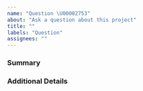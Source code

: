 ```yaml
---
name: "Question \U00002753"
about: "Ask a question about this project"
title: ""
labels: "Question"
assignees: ""
---
```


### Summary

<!-- A clear and concise summary of your question. -->

### Additional Details

<!-- Provide any additional details here. -->
